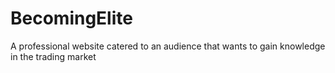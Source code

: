 # BecomingElite
A professional website catered to an audience that wants to gain knowledge in the trading market
